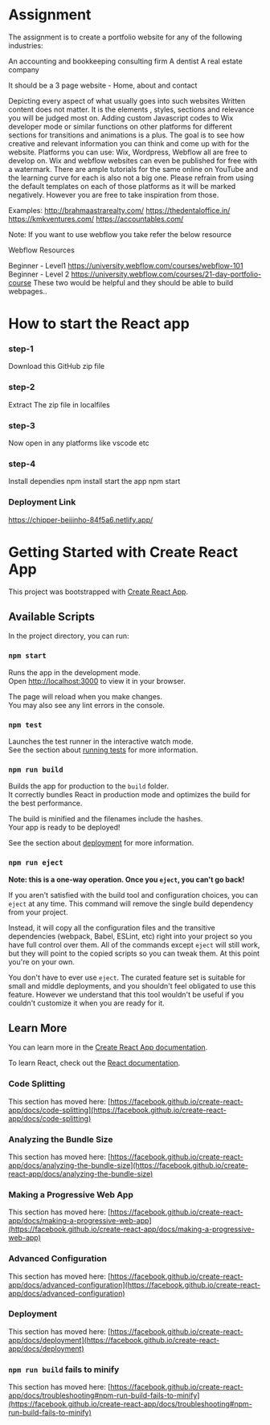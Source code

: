 # Assignment

The assignment is to create a portfolio website for any of the following industries:

An accounting and bookkeeping consulting firm
A dentist
A real estate company

It should be a 3 page website - Home, about and contact

Depicting every aspect of what usually goes into such websites
Written content does not matter. It is the elements , styles, sections and relevance you will be judged most on. 
Adding custom Javascript codes to Wix developer mode or similar functions on other platforms for different sections for transitions and animations is a plus.
The goal is to see how creative and relevant information you can think and come up with for the website. 
Platforms you can use: Wix, Wordpress, Webflow all are free to develop on. Wix and webflow websites can even be published for free with a watermark.
There are ample tutorials for the same online on YouTube and the learning curve for each is also not a big one.
Please refrain from using the default templates on each of those platforms as it will be marked negatively. However you are free to take inspiration from those.


Examples:
http://brahmaastrarealty.com/
https://thedentaloffice.in/
https://kmkventures.com/
https://accountables.com/
 

Note: 
If you want to use webflow you take refer the below resource

Webflow Resources 

Beginner - Level1 
https://university.webflow.com/courses/webflow-101
Beginner - Level 2
https://university.webflow.com/courses/21-day-portfolio-course
These two would be helpful and they should be able to build webpages..



# How to start the React app
### step-1 
Download this GitHub zip file

### step-2
Extract The zip file in localfiles

### step-3
Now open in any platforms like vscode etc

### step-4
Install dependies
npm install
start the app
npm start

### Deployment Link
https://chipper-beijinho-84f5a6.netlify.app/


# Getting Started with Create React App

This project was bootstrapped with [Create React App](https://github.com/facebook/create-react-app).

## Available Scripts

In the project directory, you can run:

### `npm start`

Runs the app in the development mode.\
Open [http://localhost:3000](http://localhost:3000) to view it in your browser.

The page will reload when you make changes.\
You may also see any lint errors in the console.

### `npm test`

Launches the test runner in the interactive watch mode.\
See the section about [running tests](https://facebook.github.io/create-react-app/docs/running-tests) for more information.

### `npm run build`

Builds the app for production to the `build` folder.\
It correctly bundles React in production mode and optimizes the build for the best performance.

The build is minified and the filenames include the hashes.\
Your app is ready to be deployed!

See the section about [deployment](https://facebook.github.io/create-react-app/docs/deployment) for more information.

### `npm run eject`

**Note: this is a one-way operation. Once you `eject`, you can't go back!**

If you aren't satisfied with the build tool and configuration choices, you can `eject` at any time. This command will remove the single build dependency from your project.

Instead, it will copy all the configuration files and the transitive dependencies (webpack, Babel, ESLint, etc) right into your project so you have full control over them. All of the commands except `eject` will still work, but they will point to the copied scripts so you can tweak them. At this point you're on your own.

You don't have to ever use `eject`. The curated feature set is suitable for small and middle deployments, and you shouldn't feel obligated to use this feature. However we understand that this tool wouldn't be useful if you couldn't customize it when you are ready for it.

## Learn More

You can learn more in the [Create React App documentation](https://facebook.github.io/create-react-app/docs/getting-started).

To learn React, check out the [React documentation](https://reactjs.org/).

### Code Splitting

This section has moved here: [https://facebook.github.io/create-react-app/docs/code-splitting](https://facebook.github.io/create-react-app/docs/code-splitting)

### Analyzing the Bundle Size

This section has moved here: [https://facebook.github.io/create-react-app/docs/analyzing-the-bundle-size](https://facebook.github.io/create-react-app/docs/analyzing-the-bundle-size)

### Making a Progressive Web App

This section has moved here: [https://facebook.github.io/create-react-app/docs/making-a-progressive-web-app](https://facebook.github.io/create-react-app/docs/making-a-progressive-web-app)

### Advanced Configuration

This section has moved here: [https://facebook.github.io/create-react-app/docs/advanced-configuration](https://facebook.github.io/create-react-app/docs/advanced-configuration)

### Deployment

This section has moved here: [https://facebook.github.io/create-react-app/docs/deployment](https://facebook.github.io/create-react-app/docs/deployment)

### `npm run build` fails to minify

This section has moved here: [https://facebook.github.io/create-react-app/docs/troubleshooting#npm-run-build-fails-to-minify](https://facebook.github.io/create-react-app/docs/troubleshooting#npm-run-build-fails-to-minify)
